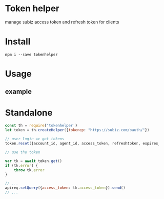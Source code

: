 # Token helper
manage subiz access token and refresh token for clients

# Install
```
npm i --save tokenhelper
```

# Usage

## example
# Standalone
```js
const th = require('tokenhelper')
let token = th.createHelper({tokenep: "https://subiz.com/oauth/"})

// user login => got tokens
token.reset({account_id, agent_id, access_token, refreshtoken, expires_in})

// use the token

var tk = await token.get()
if (tk.error) {
	throw tk.error
}

// ...
apireq.setQuery({access_token: tk.access_token}).send()
// ...


```
